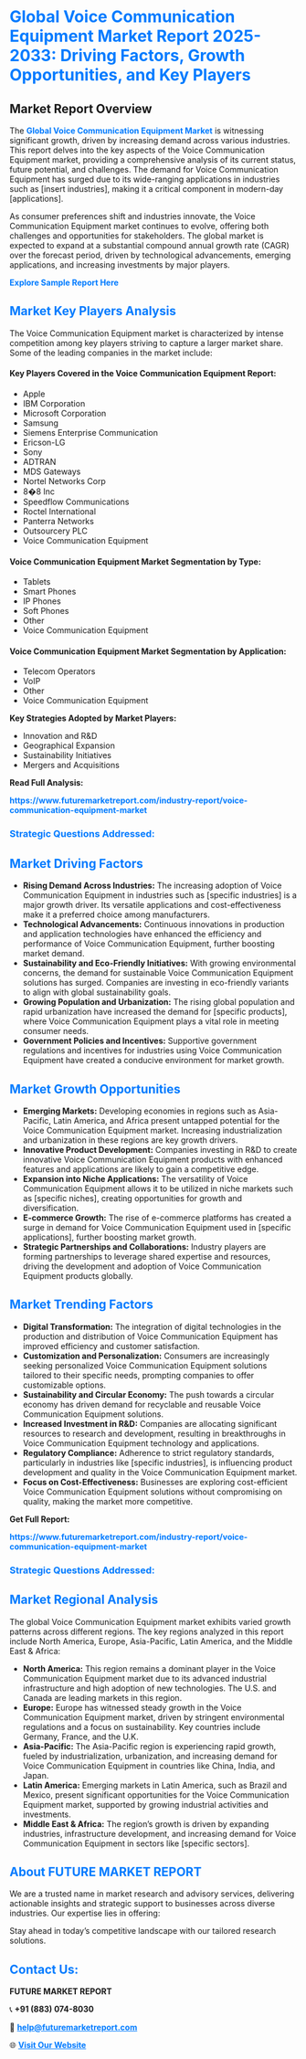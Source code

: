 <h1 style="color: #007BFF;">Global Voice Communication Equipment Market Report 2025-2033: Driving Factors, Growth Opportunities, and Key Players</h1>

<section id="overview">
<h2>Market Report Overview</h2>
<p>The <a href="https://www.futuremarketreport.com/industry-report/voice-communication-equipment-market" style="color: #007BFF; text-decoration: none;"><strong>Global Voice Communication Equipment Market</strong></a> is witnessing significant growth, driven by increasing demand across various industries. This report delves into the key aspects of the Voice Communication Equipment market, providing a comprehensive analysis of its current status, future potential, and challenges. The demand for Voice Communication Equipment has surged due to its wide-ranging applications in industries such as [insert industries], making it a critical component in modern-day [applications].</p>
<p>As consumer preferences shift and industries innovate, the Voice Communication Equipment market continues to evolve, offering both challenges and opportunities for stakeholders. The global market is expected to expand at a substantial compound annual growth rate (CAGR) over the forecast period, driven by technological advancements, emerging applications, and increasing investments by major players.</p>
</section>

<section id="overview">
<p><a href="https://www.futuremarketreport.com/request-sample/reportId=98712" style="color: #007BFF; text-decoration: none;"><strong>Explore Sample Report Here</strong></a></p>
</section>

<section id="key-players">
<h2 style="color: #007BFF;">Market Key Players Analysis</h2>
<p>The Voice Communication Equipment market is characterized by intense competition among key players striving to capture a larger market share. Some of the leading companies in the market include:</p>
<h4>Key Players Covered in the Voice Communication Equipment Report:</h4>
<ul><li>Apple</li><li>IBM Corporation</li><li>Microsoft Corporation</li><li>Samsung</li><li>Siemens Enterprise Communication</li><li>Ericson-LG</li><li>Sony</li><li>ADTRAN</li><li>MDS Gateways</li><li>Nortel Networks Corp</li><li>8�8 Inc</li><li>Speedflow Communications</li><li>Roctel International</li><li>Panterra Networks</li><li>Outsourcery PLC</li><li>Voice Communication Equipment</li></ul>
<h4>Voice Communication Equipment Market Segmentation by Type:</h4>
<ul><li>Tablets</li><li>Smart Phones</li><li>IP Phones</li><li>Soft Phones</li><li>Other</li><li>Voice Communication Equipment</li></ul>

<h4>Voice Communication Equipment Market Segmentation by Application:</h4>
<ul><li>Telecom Operators</li><li>VoIP</li><li>Other</li><li>Voice Communication Equipment</li></ul>
<p><strong>Key Strategies Adopted by Market Players:</strong></p>
<ul>
<li>Innovation and R&D</li>
<li>Geographical Expansion</li>
<li>Sustainability Initiatives</li>
<li>Mergers and Acquisitions</li>
</ul>
</section>

<section>
<p><strong>Read Full Analysis: </strong></p><a href="https://www.futuremarketreport.com/industry-report/voice-communication-equipment-market" style="color: #007BFF; text-decoration: none;"><strong>https://www.futuremarketreport.com/industry-report/voice-communication-equipment-market</strong></a>
<h3 style="color: #007BFF;">Strategic Questions Addressed:</h3>
</section>

<section id="driving-factors">
<h2 style="color: #007BFF;">Market Driving Factors</h2>
<ul>
<li><strong>Rising Demand Across Industries:</strong> The increasing adoption of Voice Communication Equipment in industries such as [specific industries] is a major growth driver. Its versatile applications and cost-effectiveness make it a preferred choice among manufacturers.</li>
<li><strong>Technological Advancements:</strong> Continuous innovations in production and application technologies have enhanced the efficiency and performance of Voice Communication Equipment, further boosting market demand.</li>
<li><strong>Sustainability and Eco-Friendly Initiatives:</strong> With growing environmental concerns, the demand for sustainable Voice Communication Equipment solutions has surged. Companies are investing in eco-friendly variants to align with global sustainability goals.</li>
<li><strong>Growing Population and Urbanization:</strong> The rising global population and rapid urbanization have increased the demand for [specific products], where Voice Communication Equipment plays a vital role in meeting consumer needs.</li>
<li><strong>Government Policies and Incentives:</strong> Supportive government regulations and incentives for industries using Voice Communication Equipment have created a conducive environment for market growth.</li>
</ul>
</section>

<section id="growth-opportunities">
<h2 style="color: #007BFF;">Market Growth Opportunities</h2>
<ul>
<li><strong>Emerging Markets:</strong> Developing economies in regions such as Asia-Pacific, Latin America, and Africa present untapped potential for the Voice Communication Equipment market. Increasing industrialization and urbanization in these regions are key growth drivers.</li>
<li><strong>Innovative Product Development:</strong> Companies investing in R&D to create innovative Voice Communication Equipment products with enhanced features and applications are likely to gain a competitive edge.</li>
<li><strong>Expansion into Niche Applications:</strong> The versatility of Voice Communication Equipment allows it to be utilized in niche markets such as [specific niches], creating opportunities for growth and diversification.</li>
<li><strong>E-commerce Growth:</strong> The rise of e-commerce platforms has created a surge in demand for Voice Communication Equipment used in [specific applications], further boosting market growth.</li>
<li><strong>Strategic Partnerships and Collaborations:</strong> Industry players are forming partnerships to leverage shared expertise and resources, driving the development and adoption of Voice Communication Equipment products globally.</li>
</ul>
</section>

<section id="trending-factors">
<h2 style="color: #007BFF;">Market Trending Factors</h2>
<ul>
<li><strong>Digital Transformation:</strong> The integration of digital technologies in the production and distribution of Voice Communication Equipment has improved efficiency and customer satisfaction.</li>
<li><strong>Customization and Personalization:</strong> Consumers are increasingly seeking personalized Voice Communication Equipment solutions tailored to their specific needs, prompting companies to offer customizable options.</li>
<li><strong>Sustainability and Circular Economy:</strong> The push towards a circular economy has driven demand for recyclable and reusable Voice Communication Equipment solutions.</li>
<li><strong>Increased Investment in R&D:</strong> Companies are allocating significant resources to research and development, resulting in breakthroughs in Voice Communication Equipment technology and applications.</li>
<li><strong>Regulatory Compliance:</strong> Adherence to strict regulatory standards, particularly in industries like [specific industries], is influencing product development and quality in the Voice Communication Equipment market.</li>
<li><strong>Focus on Cost-Effectiveness:</strong> Businesses are exploring cost-efficient Voice Communication Equipment solutions without compromising on quality, making the market more competitive.</li>
</ul>
</section>

<section>
<p><strong>Get Full Report: </strong></p><a href="https://www.futuremarketreport.com/industry-report/voice-communication-equipment-market" style="color: #007BFF; text-decoration: none;"><strong>https://www.futuremarketreport.com/industry-report/voice-communication-equipment-market</strong></a>
<h3 style="color: #007BFF;">Strategic Questions Addressed:</h3>
</section>


<section id="regional-analysis">
<h2 style="color: #007BFF;">Market Regional Analysis</h2>
<p>The global Voice Communication Equipment market exhibits varied growth patterns across different regions. The key regions analyzed in this report include North America, Europe, Asia-Pacific, Latin America, and the Middle East & Africa:</p>
<ul>
<li><strong>North America:</strong> This region remains a dominant player in the Voice Communication Equipment market due to its advanced industrial infrastructure and high adoption of new technologies. The U.S. and Canada are leading markets in this region.</li>
<li><strong>Europe:</strong> Europe has witnessed steady growth in the Voice Communication Equipment market, driven by stringent environmental regulations and a focus on sustainability. Key countries include Germany, France, and the U.K.</li>
<li><strong>Asia-Pacific:</strong> The Asia-Pacific region is experiencing rapid growth, fueled by industrialization, urbanization, and increasing demand for Voice Communication Equipment in countries like China, India, and Japan.</li>
<li><strong>Latin America:</strong> Emerging markets in Latin America, such as Brazil and Mexico, present significant opportunities for the Voice Communication Equipment market, supported by growing industrial activities and investments.</li>
<li><strong>Middle East & Africa:</strong> The region’s growth is driven by expanding industries, infrastructure development, and increasing demand for Voice Communication Equipment in sectors like [specific sectors].</li>
</ul>
</section>

<footer>
<h2 style="color: #007BFF;">About FUTURE MARKET REPORT</h2>
<p>We are a trusted name in market research and advisory services, delivering actionable insights and strategic support to businesses across diverse industries. Our expertise lies in offering:</p>

<p>Stay ahead in today’s competitive landscape with our tailored research solutions.</p>

<h2 style="color: #007BFF;">Contact Us:</h2>
<p><strong>FUTURE MARKET REPORT</strong></p>
<p>📞 <strong>+91 (883) 074-8030</strong></p>
<p>📧 <strong><a href="mailto:help@futuremarketreport.com" style="color: #007BFF;">help@futuremarketreport.com</a></strong></p>
<p>🌐 <strong><a href="https://www.futuremarketreport.com/" style="color: #007BFF;">Visit Our Website</a></strong></p>
</footer>